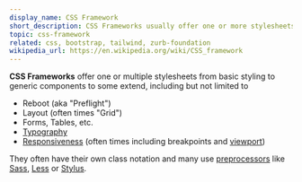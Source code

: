 ```yaml
---
display_name: CSS Framework
short_description: CSS Frameworks usually offer one or more stylesheets with basic styling/generic components, and many of them use preprocessors.
topic: css-framework
related: css, bootstrap, tailwind, zurb-foundation
wikipedia_url: https://en.wikipedia.org/wiki/CSS_framework
---
```

**CSS Frameworks** offer one or multiple stylesheets from basic styling to generic components to some extend, including but not limited to
* Reboot (aka "Preflight")
* Layout (often times "Grid")
* Forms, Tables, etc.
* [Typography](https://github.com/topics/typography)
* [Responsiveness](https://github.com/topics/responsive) (often times including breakpoints and [viewport](https://github.com/topics/viewport))

They often have their own class notation and many use [preprocessors](https://github.com/topics/css-preprocessor) like [Sass](https://github.com/topics/sass), [Less](https://github.com/topics/less) or [Stylus](https://github.com/topics/stylus).
